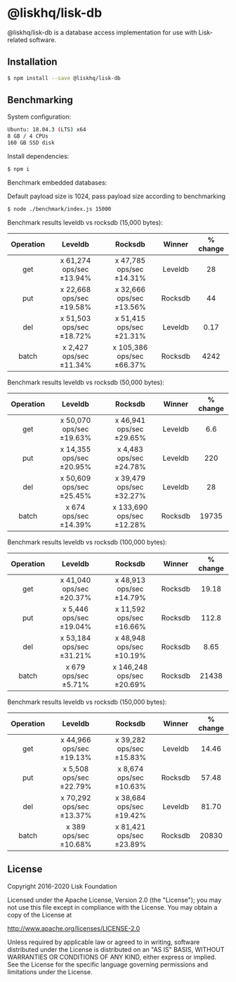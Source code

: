 # @liskhq/lisk-db

@liskhq/lisk-db is a database access implementation for use with Lisk-related software.

## Installation

```sh
$ npm install --save @liskhq/lisk-db
```

## Benchmarking

System configuration:

```sh
Ubuntu: 18.04.3 (LTS) x64
8 GB / 4 CPUs
160 GB SSD disk
```

Install dependencies:

```sh
$ npm i
```

Benchmark embedded databases:

Default payload size is 1024, pass payload size according to benchmarking

```sh
$ node ./benchmark/index.js 15000
```

Benchmark results leveldb vs rocksdb (15,000 bytes):

| Operation |         Leveldb          |          Rocksdb          | Winner  | % change |
| :-------: | :----------------------: | :-----------------------: | :-----: | :------: |
|    get    | x 61,274 ops/sec ±13.94% | x 47,785 ops/sec ±14.31%  | Leveldb |    28    |
|    put    | x 22,668 ops/sec ±19.58% | x 32,666 ops/sec ±13.56%  | Rocksdb |    44    |
|    del    | x 51,503 ops/sec ±18.72% | x 51,415 ops/sec ±21.31%  | Leveldb |   0.17   |
|   batch   | x 2,427 ops/sec ±11.34%  | x 105,386 ops/sec ±66.37% | Rocksdb |   4242   |

Benchmark results leveldb vs rocksdb (50,000 bytes):

| Operation |         Leveldb          |          Rocksdb          | Winner  | % change |
| :-------: | :----------------------: | :-----------------------: | :-----: | :------: |
|    get    | x 50,070 ops/sec ±19.63% | x 46,941 ops/sec ±29.65%  | Leveldb |   6.6    |
|    put    | x 14,355 ops/sec ±20.95% |  x 4,483 ops/sec ±24.78%  | Leveldb |   220    |
|    del    | x 50,609 ops/sec ±25.45% | x 39,479 ops/sec ±32.27%  | Leveldb |    28    |
|   batch   |  x 674 ops/sec ±14.39%   | x 133,690 ops/sec ±12.28% | Rocksdb |  19735   |

Benchmark results leveldb vs rocksdb (100,000 bytes):

| Operation |         Leveldb          |          Rocksdb          | Winner  | % change |
| :-------: | :----------------------: | :-----------------------: | :-----: | :------: |
|    get    | x 41,040 ops/sec ±20.37% | x 48,913 ops/sec ±14.79%  | Rocksdb |  19.18   |
|    put    | x 5,446 ops/sec ±19.04%  | x 11,592 ops/sec ±16.66%  | Rocksdb |  112.8   |
|    del    | x 53,184 ops/sec ±31.21% | x 48,948 ops/sec ±10.19%  | Rocksdb |   8.65   |
|   batch   |   x 679 ops/sec ±5.71%   | x 146,248 ops/sec ±20.69% | Rocksdb |  21438   |

Benchmark results leveldb vs rocksdb (150,000 bytes):

| Operation |         Leveldb          |         Rocksdb          | Winner  | % change |
| :-------: | :----------------------: | :----------------------: | :-----: | :------: |
|    get    | x 44,966 ops/sec ±19.13% | x 39,282 ops/sec ±15.83% | Leveldb |  14.46   |
|    put    | x 5,508 ops/sec ±22.79%  | x 8,674 ops/sec ±10.63%  | Rocksdb |  57.48   |
|    del    | x 70,292 ops/sec ±13.37% | x 38,684 ops/sec ±19.42% | Leveldb |  81.70   |
|   batch   |  x 389 ops/sec ±10.68%   | x 81,421 ops/sec ±23.89% | Rocksdb |  20830   |

## License

Copyright 2016-2020 Lisk Foundation

Licensed under the Apache License, Version 2.0 (the "License");
you may not use this file except in compliance with the License.
You may obtain a copy of the License at

http://www.apache.org/licenses/LICENSE-2.0

Unless required by applicable law or agreed to in writing, software
distributed under the License is distributed on an "AS IS" BASIS,
WITHOUT WARRANTIES OR CONDITIONS OF ANY KIND, either express or implied.
See the License for the specific language governing permissions and
limitations under the License.

[lisk core github]: https://github.com/LiskHQ/lisk
[lisk documentation site]: https://lisk.com/documentation/lisk-sdk/references/lisk-elements/index.html
